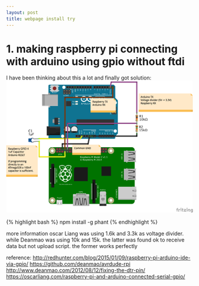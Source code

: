 ```yaml
---
layout: post
title: webpage install try
---
```

<!---this is comment---> 
# 1. making raspberry pi connecting with arduino using gpio without ftdi
  I have been thinking about this a lot and finally got solution:
![image](/images/rpi_arduino_serial.png)

{% highlight bash %}
npm install -g phant
{% endhighlight %}

more information
  oscar Liang was using 1.6k and 3.3k as voltage divider. while Deanmao was using 10k and 15k. the latter was found ok to receive data but not upload script. the former works perfectly

reference:
http://redhunter.com/blog/2015/01/09/raspberry-pi-arduino-ide-via-gpio/
https://github.com/deanmao/avrdude-rpi
http://www.deanmao.com/2012/08/12/fixing-the-dtr-pin/
https://oscarliang.com/raspberry-pi-and-arduino-connected-serial-gpio/

